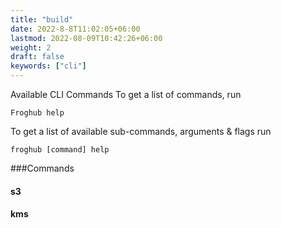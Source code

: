 ```yaml
---
title: "build"
date: 2022-8-8T11:02:05+06:00
lastmod: 2022-08-09T10:42:26+06:00
weight: 2
draft: false
keywords: ["cli"]
---
```


Available CLI Commands
To get a list of commands, run

```base
Froghub help
```

To get a list of available sub-commands, arguments & flags run

```base
froghub [command] help
```

###Commands

#### s3

#### kms

